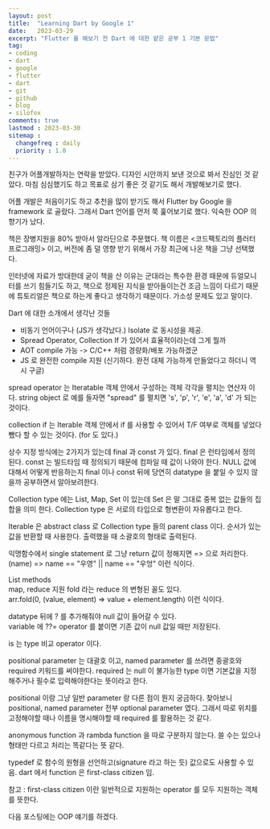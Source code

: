 ```yaml
---
layout: post
title:  "Learning Dart by Google 1"
date:   2023-03-29
excerpt: "Flutter 를 해보기 전 Dart 에 대한 얕은 공부 1 기본 문법"
tag:
- coding
- dart
- google
- flutter
- dart
- git
- github
- blog
- silofox
comments: true
lastmod : 2023-03-30
sitemap : 
  changefreq : daily
  priority : 1.0
---
```


친구가 어플개발하자는 연락을 받았다. 디자인 시안까지 보낸 것으로 봐서 진심인 것 같았다. 마침 심심했기도 하고 목표로 삼기 좋은 것 같기도 해서 개발해보기로 했다.<br>

어플 개발은 처음이기도 하고 추천을 많이 받기도 해서 Flutter by Google 을 framework 로 골랐다. 그래서 Dart 언어를 먼저 쭉 훑어보기로 했다. 익숙한 OOP 의 향기가 났다.<br>

책은 장병지원을 80% 받아서 알라딘으로 주문했다. 책 이름은 <코드팩토리의 플러터 프로그래밍> 이고, 버전에 좀 덜 영향 받기 위해서 가장 최근에 나온 책을 그냥 선택했다.<br>

인터넷에 자료가 방대한데 굳이 책을 산 이유는 군대라는 특수한 환경 때문에 듀얼모니터를 쓰기 힘들기도 하고, 책으로 정제된 지식을 받아들이는건 조금 느낌이 다르기 때문에 튜토리얼은 책으로 하는게 좋다고 생각하기 때문이다. 가소성 문제도 있고 말이다.<br>

Dart 에 대한 소개에서 생각난 것들
- 비동기 언어이구나 (JS가 생각났다.) Isolate 로 동시성을 제공.
- Spread Operator, Collection If 가 있어서 효율적이라는데 그게 뭘까
- AOT compile 가능 -> C/C++ 처럼 경량화/배포 가능하겠군
- JS 로 완전한 compile 지원 (신기하다. 완전 대체 가능하게 만들었다고 하더니 역시 구글)

spread operator 는 Iteratable 객체 안에서 구성하는 객체 각각을 펼치는 연산자 이다.
string object 로 예를 들자면 "spread" 를 펼치면 
's', 'p', 'r', 'e', 'a', 'd' 가 되는 것이다.<br>

collection if 는 Iterable 객체 안에서 if 를 사용할 수 있어서 T/F 여부로 객체를 넣었다 뺐다 할 수 있는 것이다. (for 도 있다.)<br>

상수 지정 방식에는 2가지가 있는데 final 과 const 가 있다.
final 은 런타임에서 정의된다. const 는 빌드타임 때 정의되기 때문에 컴파일 때 값이 나와야 한다.
NULL 값에 대해서 어떻게 반응하는지 final 이나 const 뒤에 당연히 datatype 을 붙일 수 있지 않을까 공부하면서 알아보려한다.<br>

Collection type 에는 List, Map, Set 이 있는데 Set 은 말 그대로 중복 없는 값들의 집합을 의미 한다.
Collection type 은 서로의 타입으로 형변환이 자유롭다고 한다.<br>

Iterable 은 abstract class 로 Collection type 들의 parent class 이다. 순서가 있는 값을 반환할 때 사용한다. 출력했을 때 소괄호의 형태로 출력된다.<br>

익명함수에서 single statement 로 그냥 return 값이 정해지면 => 으로 처리한다.<br>
(name) => name == "우영" || name == "우엉"
이런 식이다.<br>

List methods<br>
map, reduce 지원 fold 라는 reduce 의 변형된 꼴도 있다.<br>
arr.fold<int>(0, (value, element) => value + element.length)
이런 식이다.<br>

datatype 뒤에 ? 를 추가해줘야 null 값이 들어갈 수 있다.<br>
variable 에 ??= operator 를 붙이면 기존 값이 null 값일 때만 저장된다.<br>

is 는 type 비교 operator 이다.

positional parameter 는 대괄호 이고, named parameter 를 쓰려면 중괄호와 required 키워드를 써야한다.
required 는 null 이 불가능한 type 이면 기본값을 지정해주거나 필수로 입력해야한다는 뜻이라고 한다.<br>

positional 이랑 그냥 일반 parameter 랑 다른 점이 뭔지 궁금하다. 찾아보니 positional, named parameter 전부 optional parameter 였다. 그래서 따로 위치를 고정해야할 때나 이름을 명시해야할 때 required 를 활용하는 것 같다.<br>

anonymous function 과 rambda function 을 따로 구분하지 않는다. 쓸 수는 있으나 형태만 다르고 처리는 똑같다는 뜻 같다.<br>

typedef 로 함수의 원형을 선언하고(signature 라고 하는 듯) 값으로도 사용할 수 있음. dart 에서 function 은 first-class citizen 임.<br>

참고 : first-class citizen 이란 일반적으로 지원하는 operator 를 모두 지원하는 객체를 뜻한다.<br>

다음 포스팅에는 OOP 얘기를 하겠다.